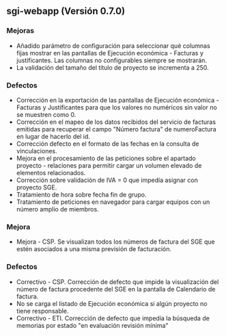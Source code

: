 ## sgi-webapp (Versión 0.7.0)

### Mejoras
* Añadido parámetro de configuración para seleccionar qué columnas fijas mostrar en las pantallas de Ejecución económica - Facturas y justificantes. Las columnas no configurables siempre se mostrarán.
* La validación del tamaño del título de proyecto se incrementa a 250.

### Defectos
* Corrección en la exportación de las pantallas de Ejecución económica - Facturas y Justificantes para que los valores no numéricos sin valor no se muestren como 0.
* Corrección en el mapeo de los datos recibidos del servicio de facturas emitidas para recuperar el campo "Número factura" de numeroFactura en lugar de hacerlo del id.
* Corrección defecto en el formato de las fechas en la consulta de vinculaciones.
* Mejora en el procesamiento de las peticiones sobre el apartado proyecto - relaciones para permitir cargar un volumen elevado de elementos relacionados.
* Corrección sobre validación de IVA = 0 que impedía asignar con proyecto SGE.
* Tratamiento de hora sobre fecha fin de grupo.
* Tratamiento de peticiones en navegador para cargar equipos con un número amplio de miembros.





















### Mejora
* Mejora - CSP. Se visualizan todos los números de factura del SGE que estén asociados a una misma previsión de facturación.

### Defectos
* Correctivo - CSP. Corrección de defecto que impide la visualización del número de factura procedente del SGE en la pantalla de Calendario de factura.
* No se carga el listado de Ejecución económica si algún proyecto no tiene responsable.
* Correctivo - ETI. Corrección de defecto que impedía la búsqueda de memorias por estado "en evaluación revisión mínima"
